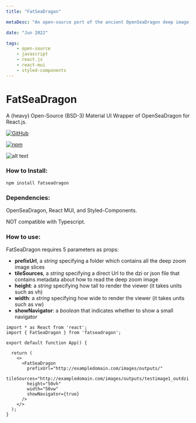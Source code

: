 ```yaml
---
title: "FatSeaDragon"

metaDesc: "An open-source port of the ancient OpenSeaDragon deep image viewer for modern React.js projects."

date: "Jun 2022"

tags:
    - open-source
    - javascript
    - react.js
    - react-mui
    - styled-components
---
```


# FatSeaDragon

A (heavy) Open-Source (BSD-3) Material UI Wrapper of OpenSeaDragon for React.js.

[![GitHub](https://img.shields.io/github/license/epicdragon44/fatseadragon)](https://github.com/epicdragon44/fatseadragon)

[![npm](https://img.shields.io/npm/v/fatseadragon)](https://www.npmjs.com/package/fatseadragon)

![alt text](https://i.ibb.co/9v1fNV2/Screenshot-from-2022-06-07-15-30-23.png)

### How to Install:

```
npm install fatseadragon
```

### Dependencies:

OpenSeaDragon, React MUI, and Styled-Components.

NOT compatible with Typescript.

### How to use:

FatSeaDragon requires 5 parameters as props:

-   **prefixUrl**, a _string_ specifying a folder which contains all the deep zoom image slices
-   **tileSources**, a _string_ specifying a direct Url to the dzi or json file that contains metadata about how to read the deep zoom image
-   **height**: a _string_ specifying how tall to render the viewer (it takes units such as vh)
-   **width**: a _string_ specifying how wide to render the viewer (it takes units such as vw)
-   **showNavigator**: a _boolean_ that indicates whether to show a small navigator

```
import * as React from 'react';
import { FatSeaDragon } from 'fatseadragon';

export default function App() {

  return (
    <>
      <FatSeaDragon
        prefixUrl="http://exampledomain.com/images/outputs/"
        tileSources="http://exampledomain.com/images/outputs/testimage1_outdzi.dzi"
        height="50vh"
        width="50vw"
        showNavigator={true}
      />
    </>
  );
}
```
